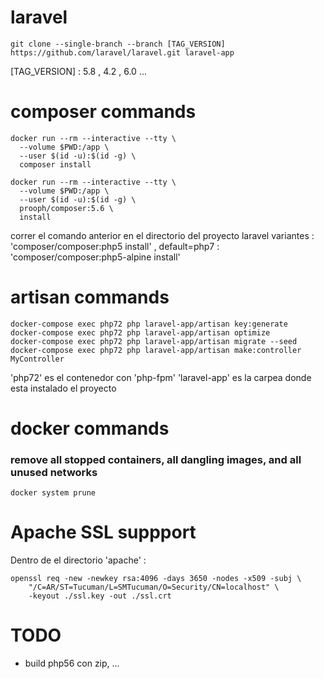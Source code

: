 
# laravel
```
git clone --single-branch --branch [TAG_VERSION] https://github.com/laravel/laravel.git laravel-app
```

[TAG_VERSION] : 5.8 , 4.2 , 6.0 ...

# composer commands
```
docker run --rm --interactive --tty \
  --volume $PWD:/app \
  --user $(id -u):$(id -g) \
  composer install
```
```
docker run --rm --interactive --tty \
  --volume $PWD:/app \
  --user $(id -u):$(id -g) \
  prooph/composer:5.6 \
  install
```
correr el comando anterior en el directorio del proyecto laravel
variantes : 'composer/composer:php5 install' , default=php7
          : 'composer/composer:php5-alpine install'

# artisan commands
```
docker-compose exec php72 php laravel-app/artisan key:generate
docker-compose exec php72 php laravel-app/artisan optimize
docker-compose exec php72 php laravel-app/artisan migrate --seed
docker-compose exec php72 php laravel-app/artisan make:controller MyController
```

'php72' es el contenedor con 'php-fpm'
'laravel-app' es la carpea donde esta instalado el proyecto

# docker commands

### remove all stopped containers, all dangling images, and all unused networks
```
docker system prune
```

# Apache SSL suppport 
Dentro de el directorio 'apache' :
```
openssl req -new -newkey rsa:4096 -days 3650 -nodes -x509 -subj \
    "/C=AR/ST=Tucuman/L=SMTucuman/O=Security/CN=localhost" \
    -keyout ./ssl.key -out ./ssl.crt
``` 

# TODO

* build php56 con zip, ...

